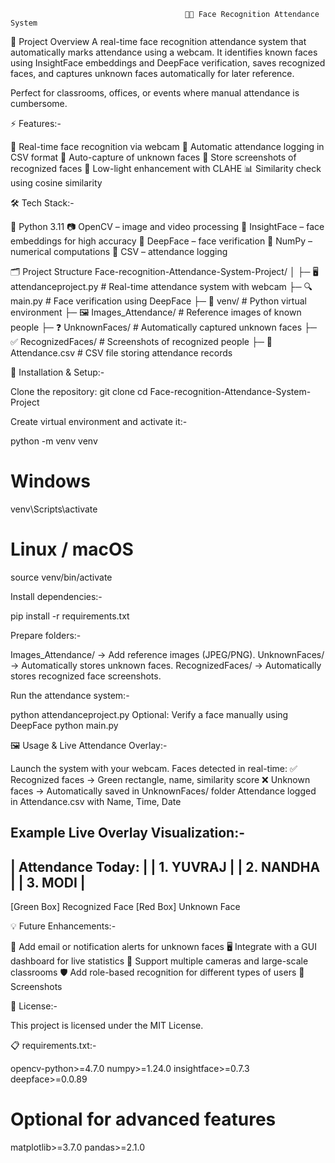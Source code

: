                                           🧑‍💻 Face Recognition Attendance System

📖 Project Overview
A real-time face recognition attendance system that automatically marks attendance using a webcam.
It identifies known faces using InsightFace embeddings and DeepFace verification, saves recognized faces, and captures unknown faces automatically for later reference.

Perfect for classrooms, offices, or events where manual attendance is cumbersome.



⚡ Features:-

👀 Real-time face recognition via webcam
📝 Automatic attendance logging in CSV format
🚫 Auto-capture of unknown faces
📸 Store screenshots of recognized faces
🌙 Low-light enhancement with CLAHE
📊 Similarity check using cosine similarity



🛠️ Tech Stack:-

🐍 Python 3.11
📷 OpenCV – image and video processing
🧠 InsightFace – face embeddings for high accuracy
🤖 DeepFace – face verification
🔢 NumPy – numerical computations
📄 CSV – attendance logging



🗂️ Project Structure
Face-recognition-Attendance-System-Project/
│
├─ 🖥️ attendanceproject.py      # Real-time attendance system with webcam
├─ 🔍 main.py                   # Face verification using DeepFace
├─ 🐍 venv/                     # Python virtual environment
├─ 🖼️ Images_Attendance/        # Reference images of known people
├─ ❓ UnknownFaces/             # Automatically captured unknown faces
├─ ✅ RecognizedFaces/          # Screenshots of recognized people
├─ 📝 Attendance.csv            # CSV file storing attendance records



🚀 Installation & Setup:-

Clone the repository:
git clone <your-repo-link>
cd Face-recognition-Attendance-System-Project



Create virtual environment and activate it:-

python -m venv venv
# Windows
venv\Scripts\activate
# Linux / macOS
source venv/bin/activate


Install dependencies:-

pip install -r requirements.txt



Prepare folders:-

Images_Attendance/ → Add reference images (JPEG/PNG).
UnknownFaces/ → Automatically stores unknown faces.
RecognizedFaces/ → Automatically stores recognized face screenshots.



Run the attendance system:-

python attendanceproject.py
Optional: Verify a face manually using DeepFace
python main.py



🖼️ Usage & Live Attendance Overlay:-

Launch the system with your webcam.
Faces detected in real-time:
✅ Recognized faces → Green rectangle, name, similarity score
❌ Unknown faces → Automatically saved in UnknownFaces/ folder
Attendance logged in Attendance.csv with Name, Time, Date



Example Live Overlay Visualization:-
------------------------------
| Attendance Today:           |
| 1. YUVRAJ                   |
| 2. NANDHA                   |
| 3. MODI                     |
------------------------------
[Green Box] Recognized Face
[Red Box]   Unknown Face



💡 Future Enhancements:-

📧 Add email or notification alerts for unknown faces
🖥️ Integrate with a GUI dashboard for live statistics
🎥 Support multiple cameras and large-scale classrooms
🛡️ Add role-based recognition for different types of users
📸 Screenshots



📄 License:-

This project is licensed under the MIT License.



📋 requirements.txt:-

opencv-python>=4.7.0
numpy>=1.24.0
insightface>=0.7.3
deepface>=0.0.89
# Optional for advanced features
matplotlib>=3.7.0
pandas>=2.1.0

